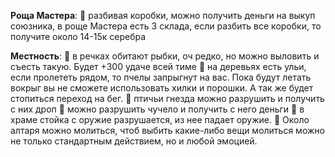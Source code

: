 **Роща Мастера**:
:small_orange_diamond: разбивая коробки, можно получить деньги на выкуп союзника, в роще Мастера есть 3 склада, если разбить все коробки, то получите около 14-15к серебра

**Местность**:
:small_orange_diamond: в речках обитают рыбки, оч редко, но можно выловить и съесть такую. Будет +300 удаче всей тиме
:small_orange_diamond: на деревьях есть ульи, если пролететь рядом, то пчелы запрыгнут на вас. Пока будут летать вокрыг вы не сможете использовать хилки и порошки. А так же будет стопиться переход на бег.
:small_orange_diamond: птичьи гнезда можно разрушить и получить с них дроп
:small_orange_diamond: можно разрушить чучело и получить с него деньги
:small_orange_diamond: в храме стойка с оружие разрушается, из нее падает оружие.
:small_orange_diamond: Около алтаря можно молиться, чтоб выбить какие-либо вещи
  молиться можно не только стандартным действием, но и любой эмоцией.
